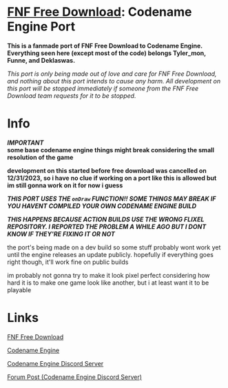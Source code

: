 # **[FNF Free Download](https://gamejolt.com/games/fridaynightfunkin/705302): Codename Engine Port**
**This is a fanmade port of FNF Free Download to Codename Engine.
Everything seen here (except most of the code) belongs Tyler_mon, Funne, and Deklaswas.**

*This port is only being made out of love and care for FNF Free Download, and nothing about this port intends to cause any harm. All development on this port will be stopped immediately if someone from the FNF Free Download team requests for it to be stopped.*

# Info
***IMPORTANT***<br>
**some base codename engine things might break considering the small resolution of the game**

**development on this started before free download was cancelled on 12/31/2023, so i have no clue if working on a port like this is allowed but im still gonna work on it for now i guess**

***THIS PORT USES THE `onDraw` FUNCTION!! SOME THINGS MAY BREAK IF YOU HAVENT COMPILED YOUR OWN CODENAME ENGINE BUILD***

***THIS HAPPENS BECAUSE ACTION BUILDS USE THE WRONG FLIXEL REPOSITORY. I REPORTED THE PROBLEM A WHILE AGO BUT I DONT KNOW IF THEY'RE FIXING IT OR NOT***

the port's being made on a dev build so some stuff probably wont work yet until the engine releases an update publicly.
hopefully if everything goes right though, it'll work fine on public builds

im probably not gonna try to make it look pixel perfect considering how hard it is to make one game look like another, but i at least want it to be playable

# **Links**
[FNF Free Download](https://gamejolt.com/games/fridaynightfunkin/705302)

[Codename Engine](https://github.com/FNF-CNE-Devs/CodenameEngine)

[Codename Engine Discord Server](https://discord.gg/engUJd9RTA)

[Forum Post (Codename Engine Discord Server)](https://discord.com/channels/860561967383445535/1187063802118799492)
